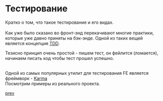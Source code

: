 <h1>Тестирование</h1>

<div>
Кратко о том, что такое тестирование и его видах.
</div>

<br/>

<div>
Как уже было сказано во фронт-энд перекачивают многие практики, которые уже давно приняты на бэк-энде.
Одной из таких вещей является концепция <a href="https://en.wikipedia.org/wiki/Test-driven_development">TDD</a>.
<br/>

Тезисно принцип очень простой - пишем тест, он фейлится (ломается), начинаем писать код чтобы тест прошел успешно.
</div>

<br/>

<div>
Одной из самых популярных утилит для тестирования FE является фреймворк - <a href="https://www.npmjs.com/package/karma">Karma</a>
</div>

<div>
Посмотрим примеры из реального проекта.
</div>

<a href="02.md">prev</a>
